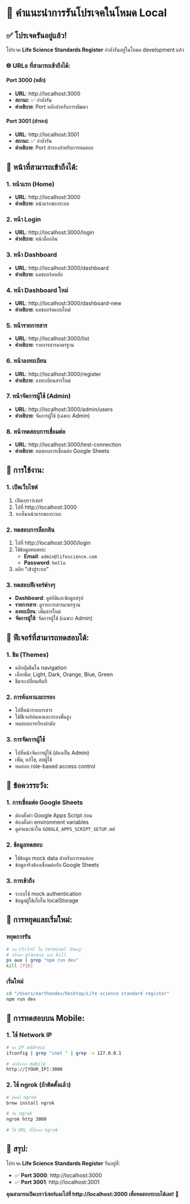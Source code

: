 # 🚀 คำแนะนำการรันโปรเจคในโหมด Local

## ✅ โปรเจครันอยู่แล้ว!

โปรเจค **Life Science Standards Register** กำลังรันอยู่ในโหมด development แล้ว

### 🌐 **URLs ที่สามารถเข้าถึงได้:**

#### **Port 3000 (หลัก)**
- **URL**: http://localhost:3000
- **สถานะ**: ✅ กำลังรัน
- **คำอธิบาย**: Port หลักสำหรับการพัฒนา

#### **Port 3001 (สำรอง)**
- **URL**: http://localhost:3001
- **สถานะ**: ✅ กำลังรัน
- **คำอธิบาย**: Port สำรองสำหรับการทดสอบ

## 🎯 **หน้าที่สามารถเข้าถึงได้:**

### 1. **หน้าแรก (Home)**
- **URL**: http://localhost:3000
- **คำอธิบาย**: หน้าแรกของระบบ

### 2. **หน้า Login**
- **URL**: http://localhost:3000/login
- **คำอธิบาย**: หน้าล็อกอิน

### 3. **หน้า Dashboard**
- **URL**: http://localhost:3000/dashboard
- **คำอธิบาย**: แดชบอร์ดหลัก

### 4. **หน้า Dashboard ใหม่**
- **URL**: http://localhost:3000/dashboard-new
- **คำอธิบาย**: แดชบอร์ดแบบใหม่

### 5. **หน้ารายการสาร**
- **URL**: http://localhost:3000/list
- **คำอธิบาย**: รายการสารมาตรฐาน

### 6. **หน้าลงทะเบียน**
- **URL**: http://localhost:3000/register
- **คำอธิบาย**: ลงทะเบียนสารใหม่

### 7. **หน้าจัดการผู้ใช้ (Admin)**
- **URL**: http://localhost:3000/admin/users
- **คำอธิบาย**: จัดการผู้ใช้ (เฉพาะ Admin)

### 8. **หน้าทดสอบการเชื่อมต่อ**
- **URL**: http://localhost:3000/test-connection
- **คำอธิบาย**: ทดสอบการเชื่อมต่อ Google Sheets

## 🔧 **การใช้งาน:**

### 1. **เปิดเว็บไซต์**
1. เปิดเบราว์เซอร์
2. ไปที่ http://localhost:3000
3. จะเห็นหน้าแรกของระบบ

### 2. **ทดสอบการล็อกอิน**
1. ไปที่ http://localhost:3000/login
2. ใช้ข้อมูลทดสอบ:
   - **Email**: `admin@lifescience.com`
   - **Password**: `hello`
3. คลิก "เข้าสู่ระบบ"

### 3. **ทดสอบฟีเจอร์ต่างๆ**
- **Dashboard**: ดูสถิติและข้อมูลสรุป
- **รายการสาร**: ดูรายการสารมาตรฐาน
- **ลงทะเบียน**: เพิ่มสารใหม่
- **จัดการผู้ใช้**: จัดการผู้ใช้ (เฉพาะ Admin)

## 🎨 **ฟีเจอร์ที่สามารถทดสอบได้:**

### 1. **ธีม (Themes)**
- คลิกปุ่มธีมใน navigation
- เลือกธีม: Light, Dark, Orange, Blue, Green
- ธีมจะเปลี่ยนทันที

### 2. **การค้นหาและกรอง**
- ไปที่หน้ารายการสาร
- ใช้ฟีเจอร์ค้นหาและกรองขั้นสูง
- ทดสอบการเรียงลำดับ

### 3. **การจัดการผู้ใช้**
- ไปที่หน้าจัดการผู้ใช้ (ต้องเป็น Admin)
- เพิ่ม, แก้ไข, ลบผู้ใช้
- ทดสอบ role-based access control

## 🚨 **ข้อควรระวัง:**

### 1. **การเชื่อมต่อ Google Sheets**
- ต้องตั้งค่า Google Apps Script ก่อน
- ต้องตั้งค่า environment variables
- ดูคำแนะนำใน `GOOGLE_APPS_SCRIPT_SETUP.md`

### 2. **ข้อมูลทดสอบ**
- ใช้ข้อมูล mock data สำหรับการทดสอบ
- ข้อมูลจริงต้องเชื่อมต่อกับ Google Sheets

### 3. **การเข้าถึง**
- ระบบใช้ mock authentication
- ข้อมูลผู้ใช้เก็บใน localStorage

## 🔄 **การหยุดและเริ่มใหม่:**

### หยุดการรัน
```bash
# กด Ctrl+C ใน terminal ที่รันอยู่
# หรือหา process และ kill
ps aux | grep "npm run dev"
kill [PID]
```

### เริ่มใหม่
```bash
cd "/Users/earthondev/Desktop/Life science standard register"
npm run dev
```

## 📱 **การทดสอบบน Mobile:**

### 1. **ใช้ Network IP**
```bash
# หา IP address
ifconfig | grep "inet " | grep -v 127.0.0.1

# เข้าถึงจาก mobile
http://[YOUR_IP]:3000
```

### 2. **ใช้ ngrok (ถ้าติดตั้งแล้ว)**
```bash
# ติดตั้ง ngrok
brew install ngrok

# รัน ngrok
ngrok http 3000

# ใช้ URL ที่ได้จาก ngrok
```

## 🎉 **สรุป:**

โปรเจค **Life Science Standards Register** รันอยู่ที่:
- ✅ **Port 3000**: http://localhost:3000
- ✅ **Port 3001**: http://localhost:3001

**คุณสามารถเปิดเบราว์เซอร์และไปที่ http://localhost:3000 เพื่อทดสอบระบบได้เลย!** 🚀
